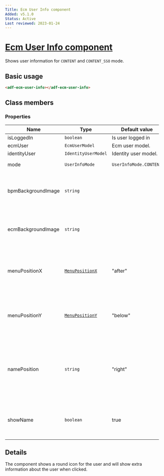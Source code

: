 ```yaml
---
Title: Ecm User Info component
Added: v5.1.0
Status: Active
Last reviewed: 2023-01-24
---
```


# [Ecm User Info component](../../../lib/content-services/src/lib/ecm-user-info/ecm-user-info.component.ts "Defined in ecmuser-info.component.ts")

Shows user information for `CONTENT` and `CONTENT_SSO` mode.

## Basic usage

```html
<adf-ecm-user-info></adf-ecm-user-info>
```

## Class members

### Properties

| Name | Type | Default value | Description |
| ---- | ---- | ------------- | ----------- |
| isLoggedIn | `boolean` | Is user logged in |
| ecmUser | `EcmUserModel` | Ecm user model. |
| identityUser | `IdentityUserModel` | Identity user model. |
| mode | `UserInfoMode` | `UserInfoMode.CONTENT` | current mode. |
| bpmBackgroundImage | `string` |  | Custom path for the background banner image for APS users. |
| ecmBackgroundImage | `string` |  | Custom path for the background banner image for ACS users. |
| menuPositionX | [`MenuPositionX`](https://github.com/angular/components/blob/master/src/material/menu/menu-positions.ts) | "after" | Custom choice for opening the menu at the bottom. Can be `before` or `after`. |
| menuPositionY | [`MenuPositionY`](https://github.com/angular/components/blob/master/src/material/menu/menu-positions.ts) | "below" | Custom choice for opening the menu at the bottom. Can be `above` or `below`. |
| namePosition | `string` | "right" | When the username is shown, this defines its position relative to the user info button. Can be `right` or `left`. |
| showName | `boolean` | true | Shows/hides the username next to the user info button. |

## Details

The component shows a round icon for the user and will show extra information about
the user when clicked.
